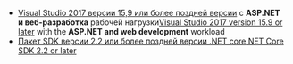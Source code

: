 * <span data-ttu-id="b2cdc-101">[Visual Studio 2017 версии 15,9 или более поздней версии](https://visualstudio.microsoft.com/downloads/) с **ASP.NET и веб-разработка** рабочей нагрузки</span><span class="sxs-lookup"><span data-stu-id="b2cdc-101">[Visual Studio 2017 version 15.9 or later](https://visualstudio.microsoft.com/downloads/) with the **ASP.NET and web development** workload</span></span>
* [<span data-ttu-id="b2cdc-102">Пакет SDK версии 2.2 или более поздней версии .NET core</span><span class="sxs-lookup"><span data-stu-id="b2cdc-102">.NET Core SDK 2.2 or later</span></span>](https://www.microsoft.com/net/download/all)